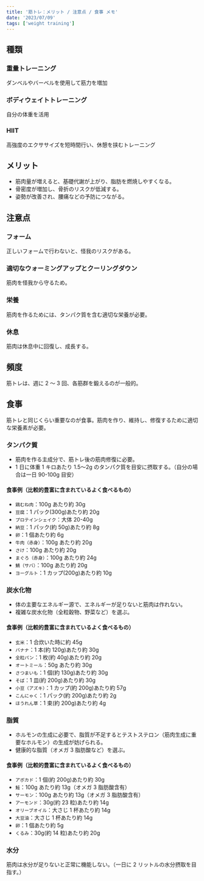 ```yaml
---
title: '筋トレ：メリット / 注意点 / 食事 メモ'
date: '2023/07/09'
tags: ['weight training']
---
```


## 種類

### 重量トレーニング

ダンベルやバーベルを使用して筋力を増加

### ボディウェイトトレーニング

自分の体重を活用

### HIIT

高強度のエクササイズを短時間行い、休憩を挟むトレーニング

## メリット

- 筋肉量が増えると、基礎代謝が上がり、脂肪を燃焼しやすくなる。
- 骨密度が増加し、骨折のリスクが低減する。
- 姿勢が改善され、腰痛などの予防につながる。

## 注意点

### フォーム

正しいフォームで行わないと、怪我のリスクがある。

### 適切なウォーミングアップとクーリングダウン

筋肉を怪我から守るため。

### 栄養

筋肉を作るためには、タンパク質を含む適切な栄養が必要。

### 休息

筋肉は休息中に回復し、成長する。

## 頻度

筋トレは、週に 2 ～ 3 回、各筋群を鍛えるのが一般的。

## 食事

筋トレと同じくらい重要なのが食事。筋肉を作り、維持し、修復するために適切な栄養素が必要。

### タンパク質

- 筋肉を作る主成分で、筋トレ後の筋肉修復に必要。
- 1 日に体重 1 キロあたり 1.5〜2g のタンパク質を目安に摂取する。（自分の場合は一日 90-100g 目安）

#### 食事例（比較的豊富に含まれているよく食べるもの）

- `鶏むね肉`：100g あたり約 30g
- `豆腐`：1 パック(300g)あたり約 20g
- `プロテインシェイク`：大体 20-40g
- `納豆`：1 パック(約 50g)あたり約 8g
- `卵`：1 個あたり約 6g
- `牛肉（赤身）`：100g あたり約 20g
- `さけ`：100g あたり約 20g
- `まぐろ（赤身）`：100g あたり約 24g
- `鯖（サバ）`：100g あたり約 20g
- `ヨーグルト`：1 カップ(200g)あたり約 10g

### 炭水化物

- 体の主要なエネルギー源で、エネルギーが足りないと筋肉は作れない。
- 複雑な炭水化物（全粒穀物、野菜など）を選ぶ。

#### 食事例（比較的豊富に含まれているよく食べるもの）

- `玄米`：1 合炊いた時に約 45g
- `バナナ`：1 本(約 120g)あたり約 30g
- `全粒パン`：1 枚(約 40g)あたり約 20g
- `オートミール`：50g あたり約 30g
- `さつまいも`：1 個(約 130g)あたり約 30g
- `そば`：1 皿(約 200g)あたり約 30g
- `小豆（アズキ）`：1 カップ(約 200g)あたり約 57g
- `こんにゃく`：1 パック(約 200g)あたり約 2g
- `ほうれん草`：1 束(約 200g)あたり約 4g

### 脂質

- ホルモンの生成に必要で、脂質が不足するとテストステロン（筋肉生成に重要なホルモン）の生成が妨げられる。
- 健康的な脂質（オメガ 3 脂肪酸など）を選ぶ。

#### 食事例（比較的豊富に含まれているよく食べるもの）

- `アボカド`：1 個(約 200g)あたり約 30g
- `鮭`：100g あたり約 13g（オメガ 3 脂肪酸含有）
- `サーモン`：100g あたり約 13g（オメガ 3 脂肪酸含有）
- `アーモンド`：30g(約 23 粒)あたり約 14g
- `オリーブオイル`：大さじ 1 杯あたり約 14g
- `大豆油`：大さじ 1 杯あたり約 14g
- `卵`：1 個あたり約 5g
- `くるみ`：30g(約 14 粒)あたり約 20g

### 水分

筋肉は水分が足りないと正常に機能しない。（一日に 2 リットルの水分摂取を目指す。）
